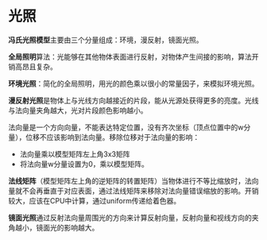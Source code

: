 # 光照

**冯氏光照模型**主要由三个分量组成：环境，漫反射，镜面光照。

**全局照明**算法：光能够在其他物体表面进行反射，对物体产生间接的影响，算法开销高昂且复杂。

**环境光照**：简化的全局照明，用光的颜色乘以很小的常量因子，来模拟环境光照。

**漫反射光照**是物体上与光线方向越接近的片段，能从光源处获得更多的亮度。光线与法向量夹角越大，光对片段颜色影响越小。

法向量是一个方向向量，不能表达特定位置，没有齐次坐标（顶点位置中的w分量），位移不应该影响到法向量。移除位移对于法向量的影响：

* 法向量乘以模型矩阵左上角3x3矩阵
* 将法向量w分量设置为0，乘以模型矩阵。

**法线矩阵**（模型矩阵左上角的逆矩阵的转置矩阵）当物体进行不等比缩放时，法向量就不会再垂直于对应表面，通过法线矩阵来移除对法向量错误缩放的影响。开销较大，应该在CPU中计算，通过uniform传递给着色器。

**镜面光照**通过反射法向量周围光的方向来计算反射向量，反射向量和视线方向的夹角越小，镜面光的影响越大。